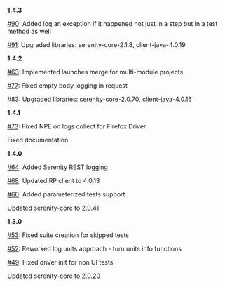 __1.4.3__

[#90](https://github.com/Invictum/serenity-reportportal-integration/issues/90): Added log an exception if it happened not just in a step but in a test method as well

[#91](https://github.com/Invictum/serenity-reportportal-integration/issues/91): Upgraded libraries: serenity-core-2.1.8, client-java-4.0.19

__1.4.2__

[#63](https://github.com/Invictum/serenity-reportportal-integration/issues/63): Implemented launches merge for multi-module projects 

[#77](https://github.com/Invictum/serenity-reportportal-integration/issues/77): Fixed empty body logging in request

[#83](https://github.com/Invictum/serenity-reportportal-integration/issues/83): Upgraded libraries: serenity-core-2.0.70, client-java-4.0.16

__1.4.1__

[#73](https://github.com/Invictum/serenity-reportportal-integration/issues/73): Fixed NPE on logs collect for Firefox Driver

Fixed documentation

__1.4.0__

[#64](https://github.com/Invictum/serenity-reportportal-integration/issues/64): Added Serenity REST logging

[#68](https://github.com/Invictum/serenity-reportportal-integration/issues/68): Updated RP client to 4.0.13

[#60](https://github.com/Invictum/serenity-reportportal-integration/issues/60): Added parameterized tests support

Updated serenity-core to 2.0.41

__1.3.0__

[#53](https://github.com/Invictum/serenity-reportportal-integration/issues/53): Fixed suite creation for skipped tests

[#52](https://github.com/Invictum/serenity-reportportal-integration/issues/52): Reworked log units approach - turn units info functions

[#49](https://github.com/Invictum/serenity-reportportal-integration/issues/49): Fixed driver init for non UI tests

Updated serenity-core to 2.0.20
